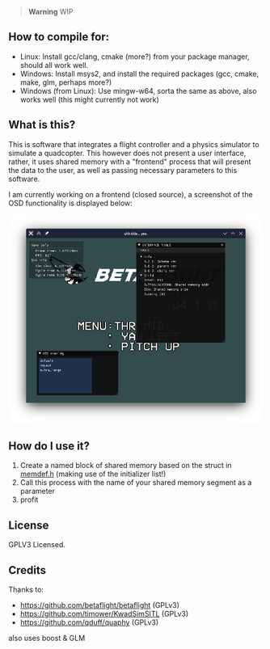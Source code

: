 > **Warning**
> WIP

## How to compile for:
* Linux: Install gcc/clang, cmake (more?) from your package manager, should all work well.
* Windows: Install msys2, and install the required packages (gcc, cmake, make, glm, perhaps more?)
* Windows (from Linux): Use mingw-w64, sorta the same as above, also works well (this might currently not work)
## What is this?

This is software that integrates a flight controller and a physics simulator to simulate a quadcopter. This however does not present a user interface, rather, it uses shared memory with a "frontend" process that will present the data to the user, as well as passing necessary parameters to this software. 

I am currently working on a frontend (closed source), a screenshot of the OSD functionality is displayed below:

![Screenshot](pic.png "Screenshot")

## How do I use it?

1. Create a named block of shared memory based on the struct in [memdef.h](src/memdef.h) (making use of the initializer list!)
2. Call this process with the name of your shared memory segment as a parameter
3. profit

## License

GPLV3 Licensed.

## Credits

Thanks to:

* https://github.com/betaflight/betaflight (GPLv3)
* https://github.com/timower/KwadSimSITL (GPLv3)
* https://github.com/qduff/quaphy (GPLv3)

also uses boost & GLM


